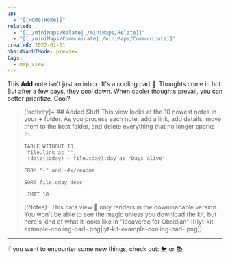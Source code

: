 ```yaml
---
up:
  - "[[Home|Home]]"
related:
  - "[[./miniMaps/Relate|./miniMaps/Relate]]"
  - "[[./miniMaps/Communicate|./miniMaps/Communicate]]"
created: 2022-01-01
obsidianUIMode: preview
tags:
  - map_view
---
```

This **Add** note isn't just an inbox. It's a cooling pad 🧊.
Thoughts come in hot. But after a few days, they cool down.
When cooler thoughts prevail, you can better prioritize. Cool? 

> [!activity]+ ## Added Stuff
> This view looks at the 10 newest notes in your **+** folder. As you process each note: add a link, add details, move them to the best folder,  and delete everything that no longer sparks ✨. 
> 
> ``` dataview
> TABLE WITHOUT ID
>  file.link as "",
>  (date(today) - file.cday).day as "Days alive"
> 
> FROM "+" and -#x/readme 
> 
> SORT file.cday desc
> 
> LIMIT 10
> ```

> [!Notes]- This data view 🔬 only renders in the downloadable version.
> You won't be able to see the magic unless you download the kit, but here's kind of what it looks like in "Ideaverse for Obsidian"
> ![[lyt-kit-example-cooling-pad-.png|lyt-kit-example-cooling-pad-.png]]

---

If you want to encounter some new things, check out: [🐦](https://www.twitter.com) or [📚](https://readwise.io/lyt/)          